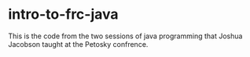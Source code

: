 # intro-to-frc-java
This is the code from the two sessions of java programming that Joshua Jacobson taught at the Petosky confrence. 
